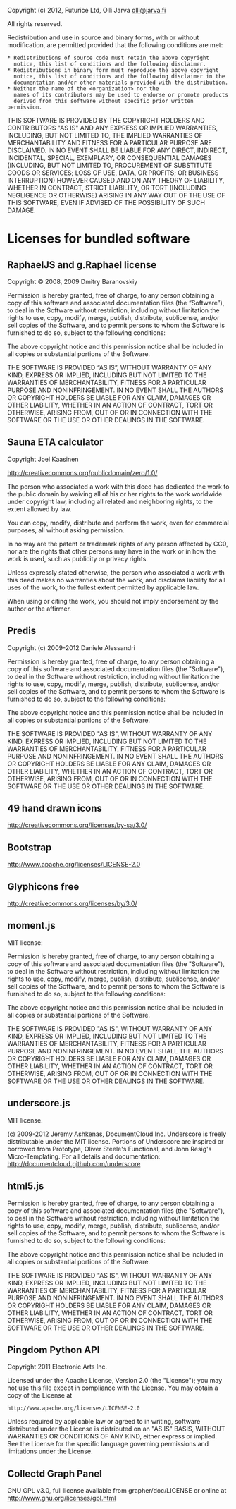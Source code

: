 Copyright (c) 2012, Futurice Ltd, Olli Jarva <olli@jarva.fi>

All rights reserved.

Redistribution and use in source and binary forms, with or without
modification, are permitted provided that the following conditions are met:

    * Redistributions of source code must retain the above copyright
      notice, this list of conditions and the following disclaimer.
    * Redistributions in binary form must reproduce the above copyright
      notice, this list of conditions and the following disclaimer in the
      documentation and/or other materials provided with the distribution.
    * Neither the name of the <organization> nor the
      names of its contributors may be used to endorse or promote products
      derived from this software without specific prior written permission.

THIS SOFTWARE IS PROVIDED BY THE COPYRIGHT HOLDERS AND CONTRIBUTORS "AS IS" AND
ANY EXPRESS OR IMPLIED WARRANTIES, INCLUDING, BUT NOT LIMITED TO, THE IMPLIED
WARRANTIES OF MERCHANTABILITY AND FITNESS FOR A PARTICULAR PURPOSE ARE
DISCLAIMED. IN NO EVENT SHALL <COPYRIGHT HOLDER> BE LIABLE FOR ANY
DIRECT, INDIRECT, INCIDENTAL, SPECIAL, EXEMPLARY, OR CONSEQUENTIAL DAMAGES
(INCLUDING, BUT NOT LIMITED TO, PROCUREMENT OF SUBSTITUTE GOODS OR SERVICES;
LOSS OF USE, DATA, OR PROFITS; OR BUSINESS INTERRUPTION) HOWEVER CAUSED AND
ON ANY THEORY OF LIABILITY, WHETHER IN CONTRACT, STRICT LIABILITY, OR TORT
(INCLUDING NEGLIGENCE OR OTHERWISE) ARISING IN ANY WAY OUT OF THE USE OF THIS
SOFTWARE, EVEN IF ADVISED OF THE POSSIBILITY OF SUCH DAMAGE.

Licenses for bundled software
=============================

RaphaelJS and g.Raphael license
-------------------------------

Copyright © 2008, 2009 Dmitry Baranovskiy

Permission is hereby granted, free of charge, to any person obtaining a 
copy of this software and associated documentation files (the 
“Software”), to deal in the Software without restriction, including 
without limitation the rights to use, copy, modify, merge, publish, 
distribute, sublicense, and/or sell copies of the Software, and to permit 
persons to whom the Software is furnished to do so, subject to the 
following conditions:

The above copyright notice and this permission notice shall be included 
in all copies or substantial portions of the Software.

THE SOFTWARE IS PROVIDED “AS IS”, WITHOUT WARRANTY OF ANY KIND, EXPRESS 
OR IMPLIED, INCLUDING BUT NOT LIMITED TO THE WARRANTIES OF 
MERCHANTABILITY, FITNESS FOR A PARTICULAR PURPOSE AND NONINFRINGEMENT. IN 
NO EVENT SHALL THE AUTHORS OR COPYRIGHT HOLDERS BE LIABLE FOR ANY CLAIM, 
DAMAGES OR OTHER LIABILITY, WHETHER IN AN ACTION OF CONTRACT, TORT OR 
OTHERWISE, ARISING FROM, OUT OF OR IN CONNECTION WITH THE SOFTWARE OR THE 
USE OR OTHER DEALINGS IN THE SOFTWARE.


Sauna ETA calculator
--------------------

Copyright Joel Kaasinen

http://creativecommons.org/publicdomain/zero/1.0/

The person who associated a work with this deed has dedicated the 
work to the public domain by waiving all of his or her rights to the 
work worldwide under copyright law, including all related and 
neighboring rights, to the extent allowed by law.

You can copy, modify, distribute and perform the work, even for 
commercial purposes, all without asking permission. 

In no way are the patent or trademark rights of any person affected 
by CC0, nor are the rights that other persons may have in the work 
or in how the work is used, such as publicity or privacy rights.

Unless expressly stated otherwise, the person who associated a work 
with this deed makes no warranties about the work, and disclaims 
liability for all uses of the work, to the fullest extent permitted 
by applicable law.

When using or citing the work, you should not imply endorsement by 
the author or the affirmer.


Predis
------
Copyright (c) 2009-2012 Daniele Alessandri

Permission is hereby granted, free of charge, to any person
obtaining a copy of this software and associated documentation
files (the "Software"), to deal in the Software without
restriction, including without limitation the rights to use,
copy, modify, merge, publish, distribute, sublicense, and/or sell
copies of the Software, and to permit persons to whom the
Software is furnished to do so, subject to the following
conditions:

The above copyright notice and this permission notice shall be
included in all copies or substantial portions of the Software.

THE SOFTWARE IS PROVIDED "AS IS", WITHOUT WARRANTY OF ANY KIND,
EXPRESS OR IMPLIED, INCLUDING BUT NOT LIMITED TO THE WARRANTIES
OF MERCHANTABILITY, FITNESS FOR A PARTICULAR PURPOSE AND
NONINFRINGEMENT. IN NO EVENT SHALL THE AUTHORS OR COPYRIGHT
HOLDERS BE LIABLE FOR ANY CLAIM, DAMAGES OR OTHER LIABILITY,
WHETHER IN AN ACTION OF CONTRACT, TORT OR OTHERWISE, ARISING
FROM, OUT OF OR IN CONNECTION WITH THE SOFTWARE OR THE USE OR
OTHER DEALINGS IN THE SOFTWARE.


49 hand drawn icons
-------------------

http://creativecommons.org/licenses/by-sa/3.0/


Bootstrap
---------
http://www.apache.org/licenses/LICENSE-2.0


Glyphicons free
---------------
http://creativecommons.org/licenses/by/3.0/


moment.js
---------

MIT license:

Permission is hereby granted, free of charge, to any person obtaining a 
copy of this software and associated documentation files (the 
"Software"), to deal in the Software without restriction, including 
without limitation the rights to use, copy, modify, merge, publish, 
distribute, sublicense, and/or sell copies of the Software, and to permit 
persons to whom the Software is furnished to do so, subject to the 
following conditions:

The above copyright notice and this permission notice shall be included 
in all copies or substantial portions of the Software.

THE SOFTWARE IS PROVIDED "AS IS", WITHOUT WARRANTY OF ANY KIND, EXPRESS 
OR IMPLIED, INCLUDING BUT NOT LIMITED TO THE WARRANTIES OF 
MERCHANTABILITY, FITNESS FOR A PARTICULAR PURPOSE AND NONINFRINGEMENT. IN 
NO EVENT SHALL THE AUTHORS OR COPYRIGHT HOLDERS BE LIABLE FOR ANY CLAIM, 
DAMAGES OR OTHER LIABILITY, WHETHER IN AN ACTION OF CONTRACT, TORT OR 
OTHERWISE, ARISING FROM, OUT OF OR IN CONNECTION WITH THE SOFTWARE OR THE 
USE OR OTHER DEALINGS IN THE SOFTWARE.


underscore.js
-------------

MIT license.

(c) 2009-2012 Jeremy Ashkenas, DocumentCloud Inc.
Underscore is freely distributable under the MIT license.
Portions of Underscore are inspired or borrowed from Prototype,
Oliver Steele's Functional, and John Resig's Micro-Templating.
For all details and documentation:
http://documentcloud.github.com/underscore


html5.js
--------

Permission is hereby granted, free of charge, to any person obtaining a 
copy of this software and associated documentation files (the 
"Software"), to deal in the Software without restriction, including 
without limitation the rights to use, copy, modify, merge, publish, 
distribute, sublicense, and/or sell copies of the Software, and to permit 
persons to whom the Software is furnished to do so, subject to the 
following conditions:

The above copyright notice and this permission notice shall be included 
in all copies or substantial portions of the Software.

THE SOFTWARE IS PROVIDED "AS IS", WITHOUT WARRANTY OF ANY KIND, EXPRESS 
OR IMPLIED, INCLUDING BUT NOT LIMITED TO THE WARRANTIES OF 
MERCHANTABILITY, FITNESS FOR A PARTICULAR PURPOSE AND NONINFRINGEMENT. IN 
NO EVENT SHALL THE AUTHORS OR COPYRIGHT HOLDERS BE LIABLE FOR ANY CLAIM, 
DAMAGES OR OTHER LIABILITY, WHETHER IN AN ACTION OF CONTRACT, TORT OR 
OTHERWISE, ARISING FROM, OUT OF OR IN CONNECTION WITH THE SOFTWARE OR THE 
USE OR OTHER DEALINGS IN THE SOFTWARE.


Pingdom Python API
------------------

Copyright 2011 Electronic Arts Inc.

Licensed under the Apache License, Version 2.0 (the "License");
you may not use this file except in compliance with the License.
You may obtain a copy of the License at

    http://www.apache.org/licenses/LICENSE-2.0

Unless required by applicable law or agreed to in writing, software
distributed under the License is distributed on an "AS IS" BASIS,
WITHOUT WARRANTIES OR CONDITIONS OF ANY KIND, either express or implied.
See the License for the specific language governing permissions and
limitations under the License.


Collectd Graph Panel
--------------------

GNU GPL v3.0, full license available from grapher/doc/LICENSE
or online at http://www.gnu.org/licenses/gpl.html
